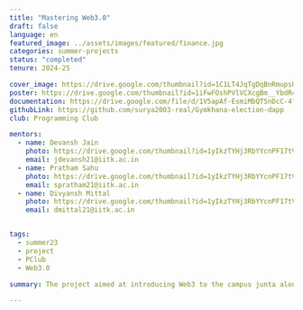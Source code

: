 ```yaml
---
title: "Mastering Web3.0"
draft: false
language: en
featured_image: ../assets/images/featured/finance.jpg
categories: summer-projects
status: "completed"
tenure: 2024-25

cover_image: https://drive.google.com/thumbnail?id=1C1LT4JqTgDqBnRmupsUDNENl3WhoyBiY&sz=w1000
poster: https://drive.google.com/thumbnail?id=1iFwFOshPVlVCXcgBm__YbdR4nIxNTp61&sz=w1000     
documentation: https://drive.google.com/file/d/1V5apAf-EsmiMbQTSnDcC-4fUxNZbrXw4/view?usp=sharing
githubLink: https://github.com/surya2003-real/Gymkhana-election-dapp
club: Programming Club

mentors:
  - name: Devansh Jain
    photo: https://drive.google.com/thumbnail?id=1yIkzTYHj3RbYYcnPF17tVeXAk-q-5GKS&sz=w1000
    email: jdevansh21@iitk.ac.in
  - name: Pratham Sahu
    photo: https://drive.google.com/thumbnail?id=1yIkzTYHj3RbYYcnPF17tVeXAk-q-5GKS&sz=w1000
    email: spratham21@iitk.ac.in
  - name: Divyansh Mittal
    photo: https://drive.google.com/thumbnail?id=1yIkzTYHj3RbYYcnPF17tVeXAk-q-5GKS&sz=w1000
    email: dmittal21@iitk.ac.in


tags: 
  - summer23
  - project
  - PClub
  - Web3.0   

summary: The project aimed at introducing Web3 to the campus junta along with developing a Web3 ecosystem at IIT Kanpur. The tasks assigned to the mentees covered the basics of blockchains, such as hashing, cryptography, and mining, along with development on Ethereum. The tasks were set in Solidity, a programming language meant to write smart contracts that can be deployed on the Ethereum blockchain.

---
```

